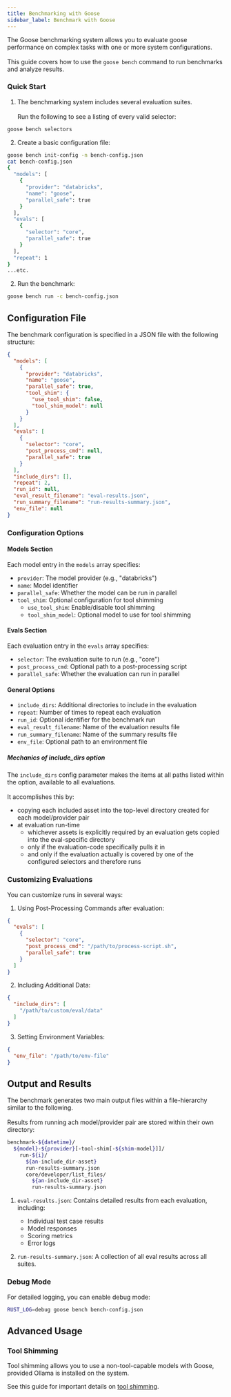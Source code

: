 ```yaml
---
title: Benchmarking with Goose
sidebar_label: Benchmark with Goose
---
```


The Goose benchmarking system allows you to evaluate goose performance on complex tasks with one or more system
configurations.<br></br>
This guide covers how to use the `goose bench` command to run benchmarks and analyze results.

### Quick Start

1. The benchmarking system includes several evaluation suites.<br></br>
   Run the following to see a listing of every valid selector:

```bash
goose bench selectors
```

2. Create a basic configuration file:

```bash
goose bench init-config -n bench-config.json
cat bench-config.json
{
  "models": [
    {
      "provider": "databricks",
      "name": "goose",
      "parallel_safe": true
    }
  ],
  "evals": [
    {
      "selector": "core",
      "parallel_safe": true
    }
  ],
  "repeat": 1
}
...etc.
```

2. Run the benchmark:

```bash
goose bench run -c bench-config.json
```

## Configuration File

The benchmark configuration is specified in a JSON file with the following structure:

```json
{
  "models": [
    {
      "provider": "databricks",
      "name": "goose",
      "parallel_safe": true,
      "tool_shim": {
        "use_tool_shim": false,
        "tool_shim_model": null
      }
    }
  ],
  "evals": [
    {
      "selector": "core",
      "post_process_cmd": null,
      "parallel_safe": true
    }
  ],
  "include_dirs": [],
  "repeat": 2,
  "run_id": null,
  "eval_result_filename": "eval-results.json",
  "run_summary_filename": "run-results-summary.json",
  "env_file": null
}
```

### Configuration Options

#### Models Section

Each model entry in the `models` array specifies:

- `provider`: The model provider (e.g., "databricks")
- `name`: Model identifier
- `parallel_safe`: Whether the model can be run in parallel
- `tool_shim`: Optional configuration for tool shimming
    - `use_tool_shim`: Enable/disable tool shimming
    - `tool_shim_model`: Optional model to use for tool shimming

#### Evals Section

Each evaluation entry in the `evals` array specifies:

- `selector`: The evaluation suite to run (e.g., "core")
- `post_process_cmd`: Optional path to a post-processing script
- `parallel_safe`: Whether the evaluation can run in parallel

#### General Options

- `include_dirs`: Additional directories to include in the evaluation
- `repeat`: Number of times to repeat each evaluation
- `run_id`: Optional identifier for the benchmark run
- `eval_result_filename`: Name of the evaluation results file
- `run_summary_filename`: Name of the summary results file
- `env_file`: Optional path to an environment file

##### Mechanics of include_dirs option

The `include_dirs` config parameter makes the items at all paths listed within the option, available to all
evaluations.<br></br>
It accomplishes this by:

* copying each included asset into the top-level directory created for each model/provider pair
* at evaluation run-time
    * whichever assets is explicitly required by an evaluation gets copied into the eval-specific directory
    * only if the evaluation-code specifically pulls it in
    * and only if the evaluation actually is covered by one of the configured selectors and therefore runs

### Customizing Evaluations

You can customize runs in several ways:

1. Using Post-Processing Commands after evaluation:

```json
{
  "evals": [
    {
      "selector": "core",
      "post_process_cmd": "/path/to/process-script.sh",
      "parallel_safe": true
    }
  ]
}
```

2. Including Additional Data:

```json
{
  "include_dirs": [
    "/path/to/custom/eval/data"
  ]
}
```

3. Setting Environment Variables:

```json
{
  "env_file": "/path/to/env-file"
}
```

## Output and Results

The benchmark generates two main output files within a file-hierarchy similar to the following.<br></br>
Results from running ach model/provider pair are stored within their own directory:

```bash
benchmark-${datetime}/
  ${model}-${provider}[-tool-shim[-${shim-model}]]/
    run-${i}/
      ${an-include_dir-asset}
      run-results-summary.json
      core/developer/list_files/
        ${an-include_dir-asset}
        run-results-summary.json
```

1. `eval-results.json`: Contains detailed results from each evaluation, including:
    - Individual test case results
    - Model responses
    - Scoring metrics
    - Error logs

2. `run-results-summary.json`: A collection of all eval results across all suites.

### Debug Mode

For detailed logging, you can enable debug mode:

```bash
RUST_LOG=debug goose bench bench-config.json
```

## Advanced Usage

### Tool Shimming

Tool shimming allows you to use a non-tool-capable models with Goose, provided Ollama is installed on the
system.

See this guide for important details on [tool shimming](/docs/guides/experimental-features).
